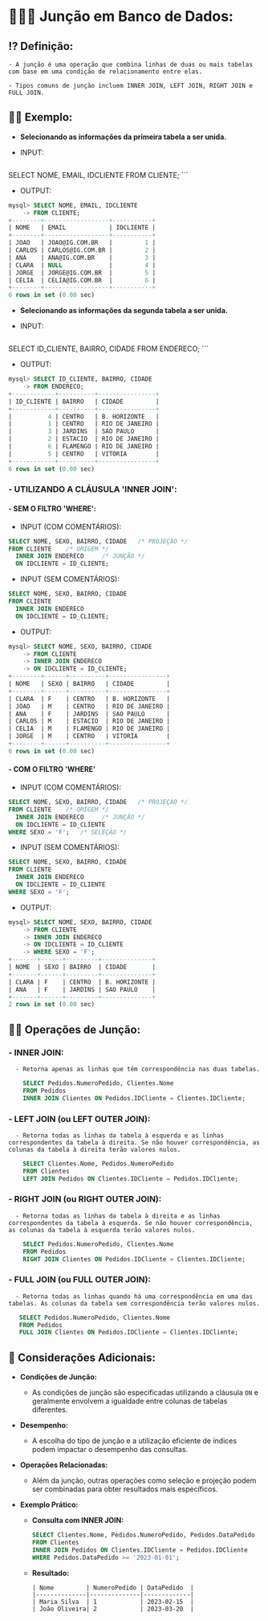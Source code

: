 # 👨‍👨‍👦 **Junção em Banco de Dados:**

## ⁉ **Definição:**

    - A junção é uma operação que combina linhas de duas ou mais tabelas com base em uma condição de relacionamento entre elas.

    - Tipos comuns de junção incluem INNER JOIN, LEFT JOIN, RIGHT JOIN e FULL JOIN.

## 👩‍🏫 **Exemplo:**

  - **Selecionando as informações da primeira tabela a ser unida.**

  - INPUT:
    ```sql
  SELECT NOME, EMAIL, IDCLIENTE
  FROM CLIENTE;
    ```

  - OUTPUT:
  ```SQL
  mysql> SELECT NOME, EMAIL, IDCLIENTE
      -> FROM CLIENTE;
  +--------+------------------+-----------+
  | NOME   | EMAIL            | IDCLIENTE |
  +--------+------------------+-----------+
  | JOAO   | JOAO@IG.COM.BR   |         1 |
  | CARLOS | CARLOS@IG.COM.BR |         2 |
  | ANA    | ANA@IG.COM.BR    |         3 |
  | CLARA  | NULL             |         4 |
  | JORGE  | JORGE@IG.COM.BR  |         5 |
  | CELIA  | CELIA@IG.COM.BR  |         6 |
  +--------+------------------+-----------+
  6 rows in set (0.00 sec)
  ```

  - **Selecionando as informações da segunda tabela a ser unida.**

  - INPUT:
    ```sql
  SELECT ID_CLIENTE, BAIRRO, CIDADE
  FROM ENDERECO;
    ```

  - OUTPUT:
  ```SQL
  mysql> SELECT ID_CLIENTE, BAIRRO, CIDADE
      -> FROM ENDERECO;
  +------------+----------+----------------+
  | ID_CLIENTE | BAIRRO   | CIDADE         |
  +------------+----------+----------------+
  |          4 | CENTRO   | B. HORIZONTE   |
  |          1 | CENTRO   | RIO DE JANEIRO |
  |          3 | JARDINS  | SAO PAULO      |
  |          2 | ESTACIO  | RIO DE JANEIRO |
  |          6 | FLAMENGO | RIO DE JANEIRO |
  |          5 | CENTRO   | VITORIA        |
  +------------+----------+----------------+
  6 rows in set (0.00 sec)
  ```
### - **UTILIZANDO A CLÁUSULA 'INNER JOIN':**


#### - SEM O FILTRO 'WHERE':

  - INPUT (COM COMENTÁRIOS):

  ```SQL
  SELECT NOME, SEXO, BAIRRO, CIDADE   /* PROJEÇÃO */
  FROM CLIENTE    /* ORIGEM */
    INNER JOIN ENDERECO     /* JUNÇÃO */
    ON IDCLIENTE = ID_CLIENTE;
  ```

  - INPUT (SEM COMENTÁRIOS):

  ```SQL
  SELECT NOME, SEXO, BAIRRO, CIDADE
  FROM CLIENTE
    INNER JOIN ENDERECO
    ON IDCLIENTE = ID_CLIENTE;
  ```

  - OUTPUT:
  
  ```SQL
  mysql> SELECT NOME, SEXO, BAIRRO, CIDADE
      -> FROM CLIENTE
      -> INNER JOIN ENDERECO
      -> ON IDCLIENTE = ID_CLIENTE;
  +--------+------+----------+----------------+
  | NOME   | SEXO | BAIRRO   | CIDADE         |
  +--------+------+----------+----------------+
  | CLARA  | F    | CENTRO   | B. HORIZONTE   |
  | JOAO   | M    | CENTRO   | RIO DE JANEIRO |
  | ANA    | F    | JARDINS  | SAO PAULO      |
  | CARLOS | M    | ESTACIO  | RIO DE JANEIRO |
  | CELIA  | M    | FLAMENGO | RIO DE JANEIRO |
  | JORGE  | M    | CENTRO   | VITORIA        |
  +--------+------+----------+----------------+
  6 rows in set (0.00 sec)
  ``` 
  
#### - **COM O FILTRO 'WHERE'**

  - INPUT (COM COMENTÁRIOS):

  ```SQL
  SELECT NOME, SEXO, BAIRRO, CIDADE   /* PROJEÇÃO */
  FROM CLIENTE    /* ORIGEM */
    INNER JOIN ENDERECO     /* JUNÇÃO */
    ON IDCLIENTE = ID_CLIENTE
  WHERE SEXO = 'F';   /* SELEÇÃO */
  ```

  - INPUT (SEM COMENTÁRIOS):

  ```SQL
  SELECT NOME, SEXO, BAIRRO, CIDADE
  FROM CLIENTE
    INNER JOIN ENDERECO
    ON IDCLIENTE = ID_CLIENTE
  WHERE SEXO = 'F';
  ```

  - OUTPUT:

  ```SQL
  mysql> SELECT NOME, SEXO, BAIRRO, CIDADE
      -> FROM CLIENTE
      -> INNER JOIN ENDERECO
      -> ON IDCLIENTE = ID_CLIENTE
      -> WHERE SEXO = 'F';
  +-------+------+---------+--------------+
  | NOME  | SEXO | BAIRRO  | CIDADE       |
  +-------+------+---------+--------------+
  | CLARA | F    | CENTRO  | B. HORIZONTE |
  | ANA   | F    | JARDINS | SAO PAULO    |
  +-------+------+---------+--------------+
  2 rows in set (0.00 sec)
  ```  

## 🔨🔌 **Operações de Junção:**

### - **INNER JOIN:**

      - Retorna apenas as linhas que têm correspondência nas duas tabelas.

  ```sql
      SELECT Pedidos.NumeroPedido, Clientes.Nome
      FROM Pedidos
      INNER JOIN Clientes ON Pedidos.IDCliente = Clientes.IDCliente;
  ```
### - **LEFT JOIN (ou LEFT OUTER JOIN):**

      - Retorna todas as linhas da tabela à esquerda e as linhas correspondentes da tabela à direita. Se não houver correspondência, as colunas da tabela à direita terão valores nulos.
  
  ```sql
      SELECT Clientes.Nome, Pedidos.NumeroPedido
      FROM Clientes
      LEFT JOIN Pedidos ON Clientes.IDCliente = Pedidos.IDCliente;
  ```
### - **RIGHT JOIN (ou RIGHT OUTER JOIN):**

      - Retorna todas as linhas da tabela à direita e as linhas correspondentes da tabela à esquerda. Se não houver correspondência, as colunas da tabela à esquerda terão valores nulos.
      
  ```sql
      SELECT Pedidos.NumeroPedido, Clientes.Nome
      FROM Pedidos
      RIGHT JOIN Clientes ON Pedidos.IDCliente = Clientes.IDCliente;
  ```
### - **FULL JOIN (ou FULL OUTER JOIN):**

      - Retorna todas as linhas quando há uma correspondência em uma das tabelas. As colunas da tabela sem correspondência terão valores nulos.
     
   ```sql
      SELECT Pedidos.NumeroPedido, Clientes.Nome
      FROM Pedidos
      FULL JOIN Clientes ON Pedidos.IDCliente = Clientes.IDCliente;
  ```

## 🤔 **Considerações Adicionais:**

  - **Condições de Junção:**
    - As condições de junção são especificadas utilizando a cláusula `ON` e geralmente envolvem a igualdade entre colunas de tabelas diferentes.

  - **Desempenho:**
    - A escolha do tipo de junção e a utilização eficiente de índices podem impactar o desempenho das consultas.

  - **Operações Relacionadas:**
    - Além da junção, outras operações como seleção e projeção podem ser combinadas para obter resultados mais específicos.

- **Exemplo Prático:**
  - **Consulta com INNER JOIN:**

    ```sql
    SELECT Clientes.Nome, Pedidos.NumeroPedido, Pedidos.DataPedido
    FROM Clientes
    INNER JOIN Pedidos ON Clientes.IDCliente = Pedidos.IDCliente
    WHERE Pedidos.DataPedido >= '2023-01-01';
    ```
  
  - **Resultado:**
    ```plaintext
    | Nome         | NumeroPedido | DataPedido  |
    |--------------|--------------|-------------|
    | Maria Silva  | 1            | 2023-02-15  |
    | João Oliveira| 2            | 2023-03-20  |
    ```
